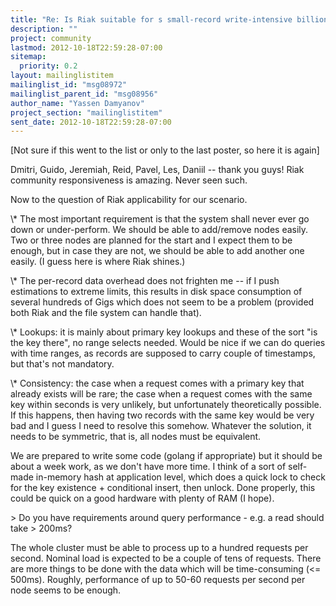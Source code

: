 ```yaml
---
title: "Re: Is Riak suitable for s small-record write-intensive	billion-records application?"
description: ""
project: community
lastmod: 2012-10-18T22:59:28-07:00
sitemap:
  priority: 0.2
layout: mailinglistitem
mailinglist_id: "msg08972"
mailinglist_parent_id: "msg08956"
author_name: "Yassen Damyanov"
project_section: "mailinglistitem"
sent_date: 2012-10-18T22:59:28-07:00
---
```



[Not sure if this went to the list or only to the last poster, so here
it is again]

Dmitri, Guido, Jeremiah, Reid, Pavel, Les, Daniil -- thank you guys!
Riak community responsiveness is amazing. Never seen such.

Now to the question of Riak applicability for our scenario.

\\* The most important requirement is that the system shall never ever
go down or under-perform. We should be able to add/remove nodes
easily. Two or three nodes are planned for the start and I expect them
to be enough, but in case they are not, we should be able to add
another one easily. (I guess here is where Riak shines.)

\\* The per-record data overhead does not frighten me -- if I push
estimations to extreme limits, this results in disk space consumption
of several hundreds of Gigs which does not seem to be a problem
(provided both Riak and the file system can handle that).

\\* Lookups: it is mainly about primary key lookups and these of the
sort "is the key there", no range selects needed. Would be nice if we
can do queries with time ranges, as records are supposed to carry
couple of timestamps, but that's not mandatory.

\\* Consistency: the case when a request comes with a primary key that
already exists will be rare; the case when a request comes with the
same key within seconds is very unlikely, but unfortunately
theoretically possible. If this happens, then having two records with
the same key would be very bad and I guess I need to resolve this
somehow. Whatever the solution, it needs to be symmetric, that is, all
nodes must be equivalent.

We are prepared to write some code (golang if appropriate) but it
should be about a week work, as we don't have more time. I think of a
sort of self-made in-memory hash at application level, which does a
quick lock to check for the key existence + conditional insert, then
unlock. Done properly, this could be quick on a good hardware with
plenty of RAM (I hope).

&gt; Do you have requirements around query performance - e.g. a read should take 
&gt; 200ms?

The whole cluster must be able to process up to a hundred requests per
second. Nominal load is expected to be a couple of tens of requests.
There are more things to be done with the data which will be
time-consuming (&lt;= 500ms). Roughly, performance of up to 50-60
requests per second per node seems to be enough.

